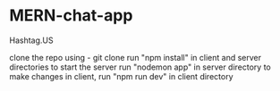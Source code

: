 # MERN-chat-app
Hashtag.US

clone the repo using - git clone 
run "npm install" in client and server directories
to start the server run "nodemon app" in server directory
to make changes in client, run "npm run dev" in client directory
